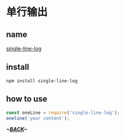 # 单行输出

## name 

[single-line-log](https://github.com/freeall/single-line-log)

## install

```
npm install single-line-log 
```

## how to use

```js
const oneLine = require('single-line-log');
oneline('your content');
```

***~[BACK](ReadMe.md)~***
